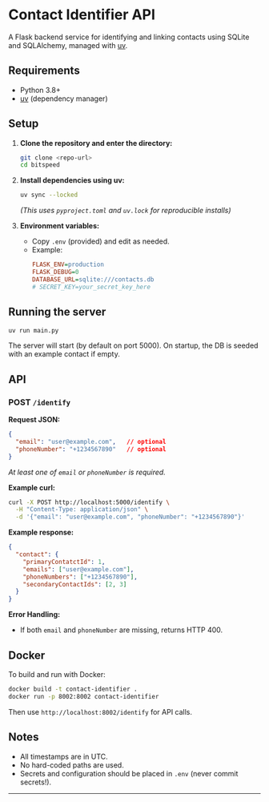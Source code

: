# Contact Identifier API

A Flask backend service for identifying and linking contacts using SQLite and SQLAlchemy, managed with [uv](https://github.com/astral-sh/uv).

## Requirements
- Python 3.8+
- [uv](https://github.com/astral-sh/uv) (dependency manager)

## Setup

1. **Clone the repository and enter the directory:**
   ```sh
   git clone <repo-url>
   cd bitspeed
   ```
2. **Install dependencies using uv:**
   ```sh
   uv sync --locked
   ```
   *(This uses `pyproject.toml` and `uv.lock` for reproducible installs)*

3. **Environment variables:**
   - Copy `.env` (provided) and edit as needed.
   - Example:
     ```ini
     FLASK_ENV=production
     FLASK_DEBUG=0
     DATABASE_URL=sqlite:///contacts.db
     # SECRET_KEY=your_secret_key_here
     ```

## Running the server

```sh
uv run main.py
```
The server will start (by default on port 5000). On startup, the DB is seeded with an example contact if empty.

## API
### POST `/identify`

**Request JSON:**
```json
{
  "email": "user@example.com",   // optional
  "phoneNumber": "+1234567890"   // optional
}
```
*At least one of `email` or `phoneNumber` is required.*

**Example curl:**
```sh
curl -X POST http://localhost:5000/identify \
  -H "Content-Type: application/json" \
  -d '{"email": "user@example.com", "phoneNumber": "+1234567890"}'
```

**Example response:**
```json
{
  "contact": {
    "primaryContatctId": 1,
    "emails": ["user@example.com"],
    "phoneNumbers": ["+1234567890"],
    "secondaryContactIds": [2, 3]
  }
}
```

**Error Handling:**
- If both `email` and `phoneNumber` are missing, returns HTTP 400.

## Docker
To build and run with Docker:
```sh
docker build -t contact-identifier .
docker run -p 8002:8002 contact-identifier
```
Then use `http://localhost:8002/identify` for API calls.

## Notes
- All timestamps are in UTC.
- No hard-coded paths are used.
- Secrets and configuration should be placed in `.env` (never commit secrets!).

---
